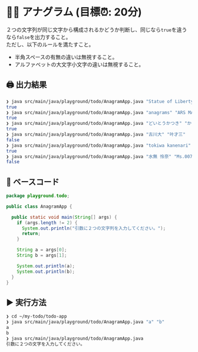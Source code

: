 # ✍🏻 アナグラム (目標⏰: 20分)

２つの文字列が同じ文字から構成されるかどうか判断し、同じなら`true`を違うなら`false`を出力すること。  
ただし、以下のルールを満たすこと。

- 半角スペースの有無の違いは無視すること。
- アルファベットの大文字小文字の違いは無視すること。

## 🖨️ 出力結果

```bash title="Windows Terminal"
❯ java src/main/java/playground/todo/AnagramApp.java "Statue of Liberty" "built to stay free"
true
❯ java src/main/java/playground/todo/AnagramApp.java "anagrams" "ARS MAGNA"
true
❯ java src/main/java/playground/todo/AnagramApp.java "どいとうかつき" "かいとうきつど"
true
❯ java src/main/java/playground/todo/AnagramApp.java "古川大" "叶才三"
false
❯ java src/main/java/playground/todo/AnagramApp.java "tokiwa kanenari" "wakita kanenori"
true
❯ java src/main/java/playground/todo/AnagramApp.java "水無 怜奈" "Ms.007"
false
```

## 🔰 ベースコード

```java title="AnagramApp.java"
package playground.todo;

public class AnagramApp {

  public static void main(String[] args) {
    if (args.length != 2) {
      System.out.println("引数に２つの文字列を入力してください。");
      return;
    }

    String a = args[0];
    String b = args[1];

    System.out.println(a);
    System.out.println(b);
  }
}
```

## ▶️ 実行方法

```bash title="Windows Terminal"
❯ cd ~/my-todo/todo-app
❯ java src/main/java/playground/todo/AnagramApp.java "a" "b"
a
b
❯ java src/main/java/playground/todo/AnagramApp.java
引数に２つの文字を入力してください。
```
